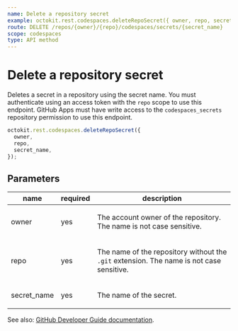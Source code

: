 ```yaml
---
name: Delete a repository secret
example: octokit.rest.codespaces.deleteRepoSecret({ owner, repo, secret_name })
route: DELETE /repos/{owner}/{repo}/codespaces/secrets/{secret_name}
scope: codespaces
type: API method
---
```


# Delete a repository secret

Deletes a secret in a repository using the secret name. You must authenticate using an access token with the `repo` scope to use this endpoint. GitHub Apps must have write access to the `codespaces_secrets` repository permission to use this endpoint.

```js
octokit.rest.codespaces.deleteRepoSecret({
  owner,
  repo,
  secret_name,
});
```

## Parameters

<table>
  <thead>
    <tr>
      <th>name</th>
      <th>required</th>
      <th>description</th>
    </tr>
  </thead>
  <tbody>
    <tr><td>owner</td><td>yes</td><td>

The account owner of the repository. The name is not case sensitive.

</td></tr>
<tr><td>repo</td><td>yes</td><td>

The name of the repository without the `.git` extension. The name is not case sensitive.

</td></tr>
<tr><td>secret_name</td><td>yes</td><td>

The name of the secret.

</td></tr>
  </tbody>
</table>

See also: [GitHub Developer Guide documentation](https://docs.github.com/rest/reference/codespaces#delete-a-repository-secret).
